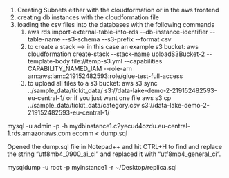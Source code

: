 1. Creating Subnets either with the cloudformation or in the aws frontend
2. creating db instances with the cloudformation file
3. loading the csv files into the databases with the following commands
   1. aws rds import-external-table-into-rds --db-instance-identifier <db-instance-identifier> --table-name <table-name> --s3-schema <s3-bucket-name> --s3-prefix <s3-folder-prefix> --format csv
   2. to create a stack --> in this case an example s3 bucket: aws cloudformation create-stack --stack-name uploadS3Bucket-2 --template-body file://temp-s3.yml --capabilities CAPABILITY_NAMED_IAM --role-arn arn:aws:iam::219152482593:role/glue-test-full-access
   3. to upload all files to a s3 bucket: aws s3 sync ../sample_data/tickit_data/ s3://data-lake-demo-2-219152482593-eu-central-1/ or if you just want one file aws s3 cp ../sample_data/tickit_data/category.csv s3://data-lake-demo-2-219152482593-eu-central-1/




mysql -u admin -p -h mydbinstance1.c2yecud4ozdu.eu-central-1.rds.amazonaws.com ecomm < dump.sql

Opened the dump.sql file in Notepad++ and hit CTRL+H to find and replace the string “utf8mb4_0900_ai_ci” and replaced it with “utf8mb4_general_ci“.

mysqldump -u root -p myinstance1 -r ~/Desktop/replica.sql